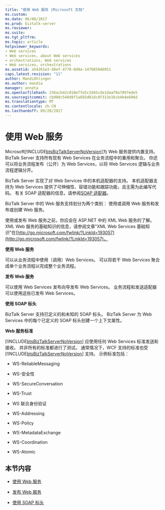 ```yaml
---
title: "使用 Web 服务 |Microsoft 文档"
ms.custom: 
ms.date: 06/08/2017
ms.prod: biztalk-server
ms.reviewer: 
ms.suite: 
ms.tgt_pltfrm: 
ms.topic: article
helpviewer_keywords:
- Web services
- Web services, about Web services
- orchestrations, Web services
- Web services, orchestrations
ms.assetid: a54261e3-d8ef-4770-8d9a-147685846051
caps.latest.revision: "11"
author: MandiOhlinger
ms.author: mandia
manager: anneta
ms.openlocfilehash: 236acb42c010effe5c3d45cde1daaf9a7097ede5
ms.sourcegitcommit: cb908c540d8f1a692d01dc8f313e16cb4b4e696d
ms.translationtype: MT
ms.contentlocale: zh-CN
ms.lasthandoff: 09/20/2017
---
```

# <a name="using-web-services"></a>使用 Web 服务
Microsoft[!INCLUDE[btsBizTalkServerNoVersion](../includes/btsbiztalkservernoversion-md.md)]为 Web 服务提供内置支持。 BizTalk Server 支持所有现有 Web Services 在业务流程中的重用和聚合。 你还可以将业务流程发布（公开）为 Web Services，以将 Web Services 逻辑与业务流程逻辑分开。  
  
 BizTalk Server 实现了对 Web Services 中的本机适配器的支持。 本机适配器支持为 Web Services 提供了可伸缩性、容错功能和跟踪功能，且无需为此编写代码。 有关 SOAP 适配器的信息，请参阅[SOAP 适配器](../core/soap-adapter.md)。  
  
 BizTalk Server 中的 Web 服务支持划分为两个类别： 使用或调用 Web 服务和发布或创建 Web 服务。  
  
 使用或发布 Web 服务之前，你应会在 ASP.NET 中的 XML Web 服务的了解。 XML Web 服务的基础知识的信息，请参阅文章"XML Web Services 基础知识"在[http://go.microsoft.com/fwlink/?LinkId=193057](http://go.microsoft.com/fwlink/?LinkId=193057)。  
  
 **使用 Web 服务**  
  
 可以从业务流程中使用（调用）Web Services。 可以将若干 Web Services 聚合成单个业务流程以完成整个业务流程。  
  
 **发布 Web 服务**  
  
 可以使用 Web Services 发布向导发布 Web Services。 业务流程和发送适配器可以使用这些已发布 Web Services。  
  
 **使用 SOAP 标头**  
  
 BizTalk Server 支持已定义的和未知的 SOAP 标头。 BizTalk Server 为 Web Services 中的每个已定义的 SOAP 标头创建一个上下文属性。  
  
 **Web 服务标准**  
  
 [!INCLUDE[btsBizTalkServerNoVersion](../includes/btsbiztalkservernoversion-md.md)] 应使用任何 Web Services 标准发送和接收。 并非所有的标准都进行了测试。 通常情况下，WCF 支持的标准也受 [!INCLUDE[btsBizTalkServerNoVersion](../includes/btsbiztalkservernoversion-md.md)] 支持。 示例标准包括：  
  
-   WS-ReliableMessaging  
  
-   WS-安全性  
  
-   WS-SecureConversation  
  
-   WS-Trust  
  
-   WS 联合身份验证  
  
-   WS-Addressing  
  
-   WS-Policy  
  
-   WS-MetadataExchange  
  
-   WS-Coordination  
  
-   WS-Atomic  
  
## <a name="in-this-section"></a>本节内容  
  
-   [使用 Web 服务](../core/consuming-web-services.md)  
  
-   [发布 Web 服务](../core/publishing-web-services.md)  
  
-   [使用 SOAP 标头](../core/using-soap-headers.md)